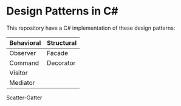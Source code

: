 # Design Patterns in C#

This repository have a C# implementation of these design patterns:

Behavioral | Structural
---------- | -------------
Observer   | Facade
Command    | Decorator
Visitor    | 
Mediator   |  
Scatter-Gatter